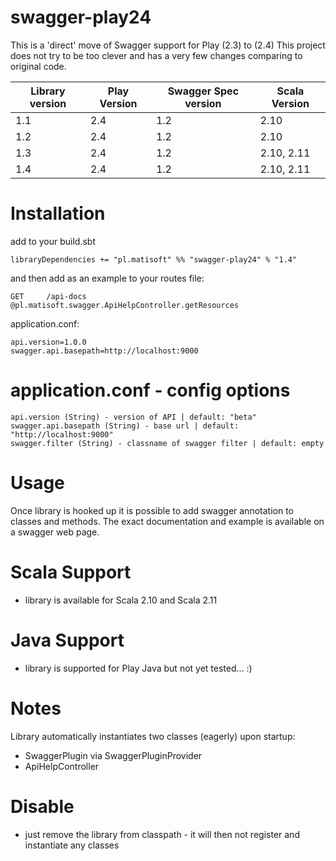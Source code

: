 # swagger-play24
This is a 'direct' move of Swagger support for Play (2.3) to (2.4)
This project does not try to be too clever and has a very few changes comparing to original code.

Library version | Play Version  | Swagger Spec version |  Scala Version |
--------------- | ------------- | -------------------- | -------------- |
    1.1         |   2.4         |          1.2         | 2.10
    1.2         |   2.4         |          1.2         | 2.10  
    1.3         |   2.4         |          1.2         | 2.10, 2.11
    1.4         |   2.4         |          1.2         | 2.10, 2.11

# Installation
add to your build.sbt

```
libraryDependencies += "pl.matisoft" %% "swagger-play24" % "1.4"
```

and then
add as an example to your routes file:

```
GET     /api-docs                                         @pl.matisoft.swagger.ApiHelpController.getResources
```

application.conf:
```
api.version=1.0.0
swagger.api.basepath=http://localhost:9000
```

# application.conf - config options
```
api.version (String) - version of API | default: "beta"
swagger.api.basepath (String) - base url | default: "http://localhost:9000"
swagger.filter (String) - classname of swagger filter | default: empty
```

# Usage
Once library is hooked up it is possible to add swagger annotation to classes and methods. The exact documentation and example is available on a swagger web page.

# Scala Support
- library is available for Scala 2.10 and Scala 2.11

# Java Support
- library is supported for Play Java but not yet tested... :)

# Notes
Library automatically instantiates two classes (eagerly) upon startup:
- SwaggerPlugin via SwaggerPluginProvider
- ApiHelpController

# Disable
- just remove the library from classpath - it will then not register and instantiate any classes
